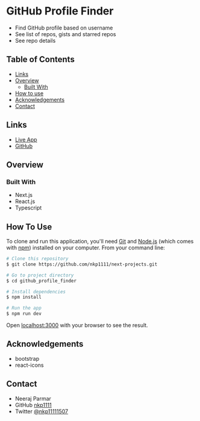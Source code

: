 # GitHub Profile Finder

- Find GitHub profile based on username
- See list of repos, gists and starred repos
- See repo details

## Table of Contents

- [Links](#links)
- [Overview](#overview)
  - [Built With](#built-with)
- [How to use](#how-to-use)
- [Acknowledgements](#acknowledgements)
- [Contact](#contact)

## Links

- [Live App]()
- [GitHub](https://github.com/nkp1111/next-projects/tree/main/github_profile_finder)

## Overview

### Built With

- Next.js
- React.js
- Typescript

## How To Use

To clone and run this application, you'll need [Git](https://git-scm.com) and [Node.js](https://nodejs.org/en/download/) (which comes with [npm](http://npmjs.com)) installed on your computer. From your command line:

```bash
# Clone this repository
$ git clone https://github.com/nkp1111/next-projects.git

# Go to project directory
$ cd github_profile_finder

# Install dependencies
$ npm install

# Run the app
$ npm run dev

```

Open [localhost:3000](http://localhost:3000) with your browser to see the result.

## Acknowledgements

- bootstrap
- react-icons

## Contact

- Neeraj Parmar
- GitHub [nkp1111](https://github.com/nkp1111)
- Twitter [@nkp11111507](https://twitter.com/@nkp11111507)
